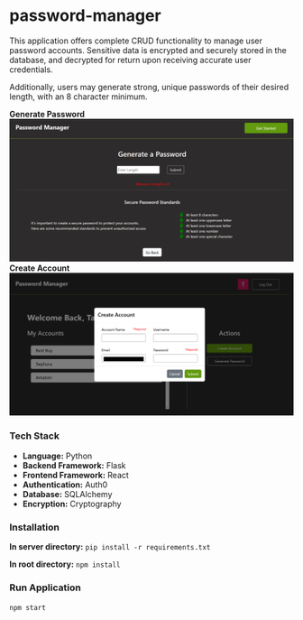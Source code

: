 # password-manager
This application offers complete CRUD functionality to manage user password accounts. Sensitive data is encrypted and securely stored in the database, and decrypted for return upon receiving accurate user credentials. 

Additionally, users may generate strong, unique passwords of their desired length, with an 8 character minimum.

**Generate Password**
![generate-password](./client/assets/generate-password.png)
**Create Account**
![create-account](./client/assets/create-account.png)

### Tech Stack
- **Language:** Python
- **Backend Framework:** Flask
- **Frontend Framework:** React
- **Authentication:** Auth0
- **Database:** SQLAlchemy
- **Encryption:** Cryptography

### Installation
**In server directory:** 
`pip install -r requirements.txt`

**In root directory:**
`npm install`

### Run Application
`npm start`
